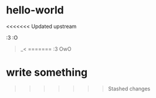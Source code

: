 # hello-world
<<<<<<< Updated upstream

:3
:O 
>_<
=======
:3 
OwO

# write something
>>>>>>> Stashed changes
